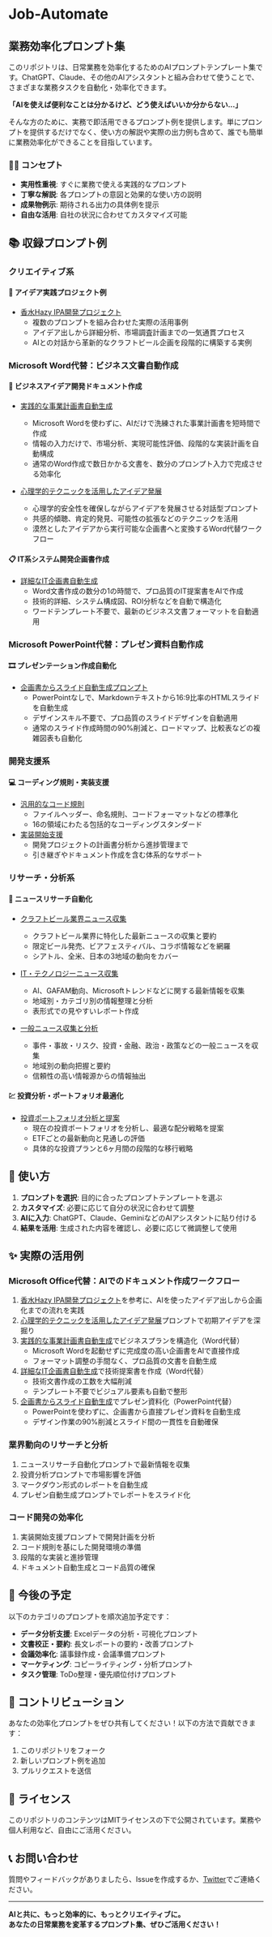 # Job-Automate

## 業務効率化プロンプト集

このリポジトリは、日常業務を効率化するためのAIプロンプトテンプレート集です。ChatGPT、Claude、その他のAIアシスタントと組み合わせて使うことで、さまざまな業務タスクを自動化・効率化できます。

**「AIを使えば便利なことは分かるけど、どう使えばいいか分からない...」**

そんな方のために、実務で即活用できるプロンプト例を提供します。単にプロンプトを提供するだけでなく、使い方の解説や実際の出力例も含めて、誰でも簡単に業務効率化ができることを目指しています。

### 👨‍💻 コンセプト
- **実用性重視**: すぐに業務で使える実践的なプロンプト
- **丁寧な解説**: 各プロンプトの意図と効果的な使い方の説明
- **成果物例示**: 期待される出力の具体例を提示
- **自由な活用**: 自社の状況に合わせてカスタマイズ可能

## 📚 収録プロンプト例

### クリエイティブ系

#### 📝 アイデア実践プロジェクト例
- [香水Hazy IPA開発プロジェクト](./BlogSeries/idea-output/1.idea-stream.md)
  - 複数のプロンプトを組み合わせた実際の活用事例
  - アイデア出しから詳細分析、市場調査計画までの一気通貫プロセス
  - AIとの対話から革新的なクラフトビール企画を段階的に構築する実例

### Microsoft Word代替：ビジネス文書自動作成

#### 📝 ビジネスアイデア開発ドキュメント作成
- [実践的な事業計画書自動生成](./document/make-proposal.md)
  - Microsoft Wordを使わずに、AIだけで洗練された事業計画書を短時間で作成
  - 情報の入力だけで、市場分析、実現可能性評価、段階的な実装計画を自動構成
  - 通常のWord作成で数日かかる文書を、数分のプロンプト入力で完成させる効率化

- [心理学的テクニックを活用したアイデア発展](./document/make-businessidea.md)
  - 心理学的安全性を確保しながらアイデアを発展させる対話型プロンプト
  - 共感的傾聴、肯定的発見、可能性の拡張などのテクニックを活用
  - 漠然としたアイデアから実行可能な企画書へと変換するWord代替ワークフロー

#### 📋 IT系システム開発企画書作成
- [詳細なIT企画書自動生成](./document/make-IT-proposal.md)
  - Word文書作成の数分の1の時間で、プロ品質のIT提案書をAIで作成
  - 技術的詳細、システム構成図、ROI分析などを自動で構造化
  - ワードテンプレート不要で、最新のビジネス文書フォーマットを自動適用

### Microsoft PowerPoint代替：プレゼン資料自動作成

#### 🎞️ プレゼンテーション作成自動化
- [企画書からスライド自動生成プロンプト](./slide/make-slide.md)
  - PowerPointなしで、Markdownテキストから16:9比率のHTMLスライドを自動生成
  - デザインスキル不要で、プロ品質のスライドデザインを自動適用
  - 通常のスライド作成時間の90%削減と、ロードマップ、比較表などの複雑図表も自動化

### 開発支援系

#### 💻 コーディング規則・実装支援
- [汎用的なコード規則](./Coding/Code-rule)
  - ファイルヘッダー、命名規則、コードフォーマットなどの標準化
  - 16の領域にわたる包括的なコーディングスタンダード
- [実装開始支援](./Coding/implementation-start.md)
  - 開発プロジェクトの計画書分析から進捗管理まで
  - 引き継ぎやドキュメント作成を含む体系的なサポート

### リサーチ・分析系

#### 📰 ニュースリサーチ自動化
- [クラフトビール業界ニュース収集](./News/CraftBeer.md)
  - クラフトビール業界に特化した最新ニュースの収集と要約
  - 限定ビール発売、ビアフェスティバル、コラボ情報などを網羅
  - シアトル、全米、日本の3地域の動向をカバー

- [IT・テクノロジーニュース収集](./News/IT.md)
  - AI、GAFAM動向、Microsoftトレンドなどに関する最新情報を収集
  - 地域別・カテゴリ別の情報整理と分析
  - 表形式での見やすいレポート作成

- [一般ニュース収集と分析](./News/TrendResearch.md)
  - 事件・事故・リスク、投資・金融、政治・政策などの一般ニュースを収集
  - 地域別の動向把握と要約
  - 信頼性の高い情報源からの情報抽出

#### 💹 投資分析・ポートフォリオ最適化
- [投資ポートフォリオ分析と提案](./News/invest.md)
  - 現在の投資ポートフォリオを分析し、最適な配分戦略を提案
  - ETFごとの最新動向と見通しの評価
  - 具体的な投資プランと6ヶ月間の段階的な移行戦略

## 🚀 使い方

1. **プロンプトを選択**: 目的に合ったプロンプトテンプレートを選ぶ
2. **カスタマイズ**: 必要に応じて自分の状況に合わせて調整
3. **AIに入力**: ChatGPT、Claude、GeminiなどのAIアシスタントに貼り付ける
4. **結果を活用**: 生成された内容を確認し、必要に応じて微調整して使用

## ✨ 実際の活用例

### Microsoft Office代替：AIでのドキュメント作成ワークフロー
1. [香水Hazy IPA開発プロジェクト](./BlogSeries/idea-output/1.idea-stream.md)を参考に、AIを使ったアイデア出しから企画化までの流れを実践
2. [心理学的テクニックを活用したアイデア発展](./document/make-businessidea.md)プロンプトで初期アイデアを深掘り
3. [実践的な事業計画書自動生成](./document/make-proposal.md)でビジネスプランを構造化（Word代替）
   - Microsoft Wordを起動せずに完成度の高い企画書をAIで直接作成
   - フォーマット調整の手間なく、プロ品質の文書を自動生成
4. [詳細なIT企画書自動生成](./document/make-IT-proposal.md)で技術提案書を作成（Word代替）
   - 技術文書作成の工数を大幅削減
   - テンプレート不要でビジュアル要素も自動で整形
5. [企画書からスライド自動生成](./slide/make-slide.md)でプレゼン資料化（PowerPoint代替）
   - PowerPointを使わずに、企画書から直接プレゼン資料を自動生成
   - デザイン作業の90%削減とスライド間の一貫性を自動確保

### 業界動向のリサーチと分析
1. ニュースリサーチ自動化プロンプトで最新情報を収集
2. 投資分析プロンプトで市場影響を評価
3. マークダウン形式のレポートを自動生成
4. プレゼン自動生成プロンプトでレポートをスライド化

### コード開発の効率化
1. 実装開始支援プロンプトで開発計画を分析
2. コード規則を基にした開発環境の準備
3. 段階的な実装と進捗管理
4. ドキュメント自動生成とコード品質の確保

## 📅 今後の予定

以下のカテゴリのプロンプトを順次追加予定です：

- **データ分析支援**: Excelデータの分析・可視化プロンプト
- **文書校正・要約**: 長文レポートの要約・改善プロンプト
- **会議効率化**: 議事録作成・会議準備プロンプト
- **マーケティング**: コピーライティング・分析プロンプト
- **タスク管理**: ToDo整理・優先順位付けプロンプト

## 🤝 コントリビューション

あなたの効率化プロンプトをぜひ共有してください！以下の方法で貢献できます：

1. このリポジトリをフォーク
2. 新しいプロンプト例を追加
3. プルリクエストを送信

## 📝 ライセンス

このリポジトリのコンテンツはMITライセンスの下で公開されています。業務や個人利用など、自由にご活用ください。

## 📞 お問い合わせ

質問やフィードバックがありましたら、Issueを作成するか、[Twitter](https://x.com/rihobeer2)でご連絡ください。

---

**AIと共に、もっと効率的に、もっとクリエイティブに。**  
**あなたの日常業務を変革するプロンプト集、ぜひご活用ください！**
